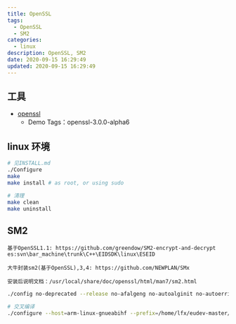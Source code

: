 ```yaml
---
title: OpenSSL
tags: 
  - OpenSSL
  - SM2
categories: 
  - linux
description: OpenSSL, SM2
date: 2020-09-15 16:29:49
updated: 2020-09-15 16:29:49
---
```


## 工具

+ [openssl](https://github.com/openssl/openssl)
  + Demo Tags：openssl-3.0.0-alpha6

## linux 环境

```sh
# 见INSTALL.md
./Configure
make
make install # as root, or using sudo

# 清理
make clean
make uninstall
```

## SM2

`基于OpenSSL1.1: https://github.com/greendow/SM2-encrypt-and-decrypt`
`es:svn\bar_machine\trunk\C++\EIDSDK\linux\ESEID`

`大牛封装sm2(基于OpenSSL),3,4: https://github.com/NEWPLAN/SMx`

`安装后说明文档：/usr/local/share/doc/openssl/html/man7/sm2.html`

```sh
./config no-deprecated --release no-afalgeng no-autoalginit no-autoerrinit no-autoload-config no-capieng no-cms no-comp no-ct no-dgram no-dso no-devcryptoeng no-engine no-err no-filenames no-gost no-hw-padlock no-makedepend no-multiblock no-nextprotoneg no-ocsp no-pic no-posix-io no-psk no-rdrand no-rfc3779 no-shared no-sock no-srp no-srtp no-sse2 no-static-engine no-tests no-threads no-ts no-ui-console no-ssl no-tls no-dtls no-aria no-bf no-blake2 no-camellia no-cast no-chacha no-cmac no-des no-dh no-dsa no-ecdh no-ecdsa no-idea no-md4 no-mdc2 no-ocb no-poly1305 no-rc2 no-rc4 no-rmd160 no-scrypt no-seed no-siphash no-whirlpool
```

```sh
# 交叉编译
./configure --host=arm-linux-gnueabihf --prefix=/home/lfx/eudev-master/build CC=arm-linux-gnueabihf-gcc AR=arm-linux-gnueabihf-ar
```
